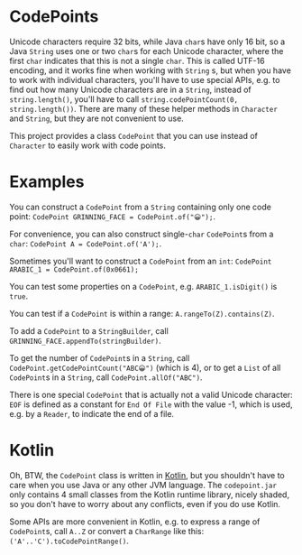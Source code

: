 # CodePoints

Unicode characters require 32 bits, while Java `char`s have only 16 bit,
so a Java `String` uses one or two `char`s for each Unicode character,
where the first `char` indicates that this is not a single `char`.
This is called UTF-16 encoding, and it works fine when working with `String` s,
but when you have to work with individual characters, you'll have to use special APIs,
e.g. to find out how many Unicode characters are in a `String`,
instead of `string.length()`, you'll have to call `string.codePointCount(0, string.length())`.
There are many of these helper methods in `Character` and `String`, but they are not convenient to use.

This project provides a class `CodePoint` that you can use instead of `Character`
to easily work with code points.

# Examples

You can construct a `CodePoint` from a `String` containing only one code point: `CodePoint GRINNING_FACE = CodePoint.of("😀");`.

For convenience, you can also construct single-`char` `CodePoint`s from a `char`: `CodePoint A = CodePoint.of('A');`.

Sometimes you'll want to construct a `CodePoint` from an `int`: `CodePoint ARABIC_1 = CodePoint.of(0x0661);`


You can test some properties on a `CodePoint`, e.g. `ARABIC_1.isDigit()` is `true`.

You can test if a `CodePoint` is within a range: `A.rangeTo(Z).contains(Z)`.

To add a `CodePoint` to a `StringBuilder`, call `GRINNING_FACE.appendTo(stringBuilder)`.

To get the number of `CodePoint`s in a `String`, call `CodePoint.getCodePointCount("ABC😀")` (which is 4),
or to get a `List` of all `CodePoint`s in a `String`, call `CodePoint.allOf("ABC")`.


There is one special `CodePoint` that is actually not a valid Unicode character:
`EOF` is defined as a constant for `End Of File` with the value -1,
which is used, e.g. by a `Reader`, to indicate the end of a file.


# Kotlin

Oh, BTW, the `CodePoint` class is written in [Kotlin](https://kotlinlang.org),
but you shouldn't have to care when you use Java or any other JVM language.
The `codepoint.jar` only contains 4 small classes from the Kotlin runtime library,
nicely shaded, so you don't have to worry about any conflicts, even if you do use Kotlin.

Some APIs are more convenient in Kotlin, e.g. to express a range of `CodePoint`s, call `A..Z`
or convert a `CharRange` like this: `('A'..'C').toCodePointRange()`.
